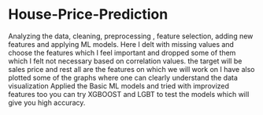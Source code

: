 # House-Price-Prediction
Analyzing the data, cleaning, preprocessing , feature selection, adding new features and applying ML models. 
Here I delt with missing values and choose the features which I feel important and dropped some of them which I felt not necessary based on correlation values.
the target will be sales price and rest all are the features on which we will work on
I have also plotted some of the graphs where one can clearly understand the data visualization
Applied the Basic ML models and tried with improvized features too
you can try XGBOOST and LGBT to test the models which will give you high accuracy.
